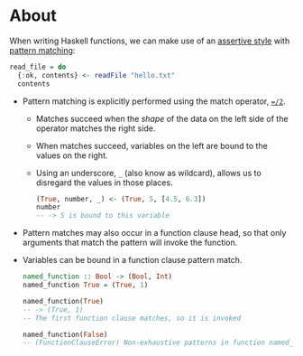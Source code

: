 # About

When writing Haskell functions, we can make use of an [assertive style][assertive-style] with [pattern matching][pattern-match-doc]:

```haskell
read_file = do
  {:ok, contents} <- readFile "hello.txt"
  contents
```

- Pattern matching is explicitly performed using the match operator, [`=/2`][match-op].

  - Matches succeed when the _shape_ of the data on the left side of the operator matches the right side.
  - When matches succeed, variables on the left are bound to the values on the right.
  - Using an underscore, `_` (also know as wildcard), allows us to disregard the values in those places.

    ```haskell
    (True, number, _) <- (True, 5, [4.5, 6.3])
    number
    -- -> 5 is bound to this variable
    ```

- Pattern matches may also occur in a function clause head, so that only arguments that match the pattern will invoke the function.
- Variables can be bound in a function clause pattern match.

  ```haskell
  named_function :: Bool -> (Bool, Int)
  named_function True = (True, 1)

  named_function(True)
  -- -> (True, 1)
  -- The first function clause matches, so it is invoked

  named_function(False)
  -- (FunctionClauseError) Non-exhaustive patterns in function named_function
  ```

[assertive-style]: https://blog.plataformatec.com.br/2014/09/writing-assertive-code-with-elixir/
[pattern-match-doc]: https://hexdocs.pm/elixir/pattern-matching.html
[match-op]: https://hexdocs.pm/elixir/Kernel.SpecialForms.html#=/2
[getting-started-pin-operator]: https://hexdocs.pm/elixir/pattern-matching.html#the-pin-operator
